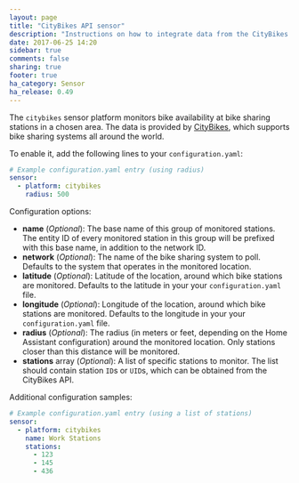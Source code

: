 ```yaml
---
layout: page
title: "CityBikes API sensor"
description: "Instructions on how to integrate data from the CityBikes API into Home Assistant."
date: 2017-06-25 14:20
sidebar: true
comments: false
sharing: true
footer: true
ha_category: Sensor
ha_release: 0.49
---
```



The `citybikes` sensor platform monitors bike availability at bike sharing stations in a chosen area. The data is provided by [CityBikes](https://citybik.es/#about), which supports bike sharing systems all around the world.

To enable it, add the following lines to your `configuration.yaml`:

```yaml
# Example configuration.yaml entry (using radius)
sensor:
  - platform: citybikes
    radius: 500
```

Configuration options:

- **name** (*Optional*): The base name of this group of monitored stations. The entity ID of every monitored station in this group will be prefixed with this base name, in addition to the network ID.
- **network** (*Optional*):  The name of the bike sharing system to poll. Defaults to the system that operates in the monitored location.
- **latitude** (*Optional*):  Latitude of the location, around which bike stations are monitored. Defaults to the latitude in your your `configuration.yaml` file.
- **longitude** (*Optional*):  Longitude of the location, around which bike stations are monitored. Defaults to the longitude in your your `configuration.yaml` file.
- **radius** (*Optional*):  The radius (in meters or feet, depending on the Home Assistant configuration) around the monitored location. Only stations closer than this distance will be monitored.
- **stations** array (*Optional*): A list of specific stations to monitor. The list should contain station `ID`s or `UID`s, which can be obtained from the CityBikes API.

Additional configuration samples:

```yaml
# Example configuration.yaml entry (using a list of stations)
sensor:
  - platform: citybikes
    name: Work Stations
    stations:
      - 123
      - 145
      - 436
```
